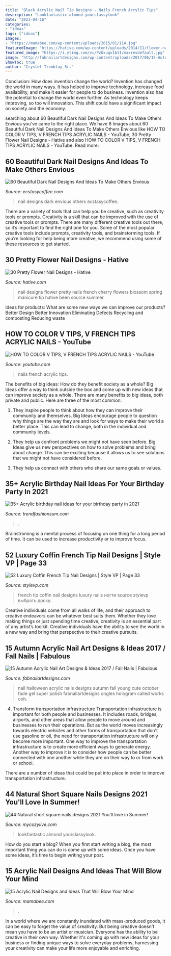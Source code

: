 ```yaml
---
title: "Black Acrylic Nail Tip Designs - Nails French Acrylic Tips"
description: "Lookfantastic almond yourclassylook"
date: "2023-04-16"
categories:
- "ideas"
tags: ["ideas"]
images:
- "https://mamabee.com/wp-content/uploads/2015/01/114.jpg"
featuredImage: "https://hative.com/wp-content/uploads/2014/11/flower-nail-designs/24-pretty-flower-nail-designs.jpg"
featured_image: "https://i.ytimg.com/vi/PzKxugv1b1I/maxresdefault.jpg"
image: "http://fabnailartdesigns.com/wp-content/uploads/2017/06/15-Autumn-Acrylic-Nail-Art-Designs-Ideas-2017-Fall-Nails-4.jpg"
ShowToc: true
author: "Crystel Tremblay Sr."
---
```



Conclusion: How does invention change the world?
Invention has changed the world in many ways. It has helped to improve technology, increase food availability, and make it easier for people to do business. Invention also has the potential to change the world even further. As technology keeps improving, so too will innovation. This shift could have a significant impact on society and the economy.

	

		
searching about 60 Beautiful Dark Nail Designs And Ideas To Make Others Envious you've came to the right place. We have 8 Images about 60 Beautiful Dark Nail Designs And Ideas To Make Others Envious like HOW TO COLOR V TIPS, V FRENCH TIPS ACRYLIC NAILS - YouTube, 30 Pretty Flower Nail Designs - Hative and also HOW TO COLOR V TIPS, V FRENCH TIPS ACRYLIC NAILS - YouTube. Read more:
		
    
## 60 Beautiful Dark Nail Designs And Ideas To Make Others Envious

<img loading=lazy src="https://i0.wp.com/www.ecstasycoffee.com/wp-content/uploads/2016/10/Black-and-white-plaids-nail-art-design..jpg" onerror="this.onerror=null;this.src='https://tse3.mm.bing.net/th?id=OIP.jcYHwYaow9EF0T600nd1yQDGE6&amp;pid=15.1';" alt="60 Beautiful Dark Nail Designs And Ideas To Make Others Envious">

_Source: ecstasycoffee.com_

>nail designs dark envious others ecstasycoffee. 

	

There are a variety of tools that can help you be creative, such as creativity tools or prompts.
Creativity is a skill that can be improved with the use of creative tools or prompts. There are many different creative tools out there, so it’s important to find the right one for you. Some of the most popular creative tools include prompts, creativity tools, and brainstorming tools. If you’re looking for help being more creative, we recommend using some of these resources to get started.

    
## 30 Pretty Flower Nail Designs - Hative

<img loading=lazy src="https://hative.com/wp-content/uploads/2014/11/flower-nail-designs/24-pretty-flower-nail-designs.jpg" onerror="this.onerror=null;this.src='https://tse1.mm.bing.net/th?id=OIP.wzTGca1bT8QSeAhhCGWe5wHaMY&amp;pid=15.1';" alt="30 Pretty Flower Nail Designs - Hative">

_Source: hative.com_

>nail designs flower pretty nails french cherry flowers blossom spring manicure tip hative been source summer. 

	

Ideas for products: What are some new ways we can improve our products?
Better Design
Better Innovation
Eliminating Defects
Recycling and composting
Reducing waste

    
## HOW TO COLOR V TIPS, V FRENCH TIPS ACRYLIC NAILS - YouTube

<img loading=lazy src="https://i.ytimg.com/vi/PzKxugv1b1I/maxresdefault.jpg" onerror="this.onerror=null;this.src='https://tse4.mm.bing.net/th?id=OIP.-6G68THPc8SFFHiRmMSx2gHaEK&amp;pid=15.1';" alt="HOW TO COLOR V TIPS, V FRENCH TIPS ACRYLIC NAILS - YouTube">

_Source: youtube.com_

>nails french acrylic tips. 

	

The benefits of big ideas: How do they benefit society as a whole?
Big Ideas offer a way to think outside the box and come up with new ideas that can improve society as a whole. There are many benefits to big ideas, both private and public. Here are three of the most common: 
1) They inspire people to think about how they can improve their community and themselves. Big Ideas encourage people to question why things are the way they are and look for ways to make their world a better place. This can lead to change, both in the individual and community levels.

2) They help us confront problems we might not have seen before. Big Ideas give us new perspectives on how to solve problems and bring about change. This can be exciting because it allows us to see solutions that we might not have considered before.

3) They help us connect with others who share our same goals or values.

    
## 35+ Acrylic Birthday Nail Ideas For Your Birthday Party In 2021

<img loading=lazy src="https://trendfashionsum.com/wp-content/uploads/2021/05/7-17.jpg" onerror="this.onerror=null;this.src='https://tse3.mm.bing.net/th?id=OIP.KA5JJDh7JcCPyIU6v7pzBgHaLH&amp;pid=15.1';" alt="35+ Acrylic birthday nail ideas for your birthday party in 2021">

_Source: trendfashionsum.com_

>. 

	

Brainstroming is a mental process of focusing on one thing for a long period of time. It can be used to increase productivity or to improve focus.

    
## 52 Luxury Coffin French Tip Nail Designs | Style VP | Page 33

<img loading=lazy src="http://www.stylevp.com/wp-content/uploads/2019/04/33-coffin-nails-french-tip.jpg" onerror="this.onerror=null;this.src='https://tse2.mm.bing.net/th?id=OIP.P9lx_c5plnson7ZIIwTskgHaJ4&amp;pid=15.1';" alt="52 Luxury Coffin French Tip Nail Designs | Style VP | Page 33">

_Source: stylevp.com_

>french tip coffin nail designs luxury nails ногти source stylevp выбрать доску. 

	

Creative individuals come from all walks of life, and their approach to creative endeavors can be whatever best suits them. Whether they love making things or just spending time creative, creativity is an essential part of any artist’s toolkit. Creative individuals have the ability to see the world in a new way and bring that perspective to their creative pursuits.

    
## 15 Autumn Acrylic Nail Art Designs &amp; Ideas 2017 / Fall Nails | Fabulous

<img loading=lazy src="http://fabnailartdesigns.com/wp-content/uploads/2017/06/15-Autumn-Acrylic-Nail-Art-Designs-Ideas-2017-Fall-Nails-4.jpg" onerror="this.onerror=null;this.src='https://tse4.mm.bing.net/th?id=OIP.kOkF-COaHWixa5Zsl8GHzAHaFj&amp;pid=15.1';" alt="15 Autumn Acrylic Nail Art Designs &amp; Ideas 2017 / Fall Nails | Fabulous">

_Source: fabnailartdesigns.com_

>nail halloween acrylic nails designs autumn fall young cute october fade gel super polish fabnailartdesigns ongles hologram called works ooh. 

	

4) Transform transportation infrastructure
Transportation infrastructure is important for both people and businesses. It includes roads, bridges, airports, and other areas that allow people to move around and businesses to run their operations. But as the world moves increasingly towards electric vehicles and other forms of transportation that don't use gasoline or oil, the need for transportation infrastructure will only become more important. 
One way to improve the transportation infrastructure is to create more efficient ways to generate energy. Another way to improve it is to consider how people can be better connected with one another while they are on their way to or from work or school. 

There are a number of ideas that could be put into place in order to improve transportation infrastructure.

    
## 44 Natural Short Square Nails Designs 2021 You&#039;ll Love In Summer!

<img loading=lazy src="https://mycozylive.com/wp-content/uploads/2021/04/31-8.jpg" onerror="this.onerror=null;this.src='https://tse3.mm.bing.net/th?id=OIP.ELLcvNNz3AQ5sj9rNi4FVwHaLH&amp;pid=15.1';" alt="44 Natural short square nails designs 2021 You&#039;ll love in Summer!">

_Source: mycozylive.com_

>lookfantastic almond yourclassylook. 

	

How do you start a blog?
When you first start writing a blog, the most important thing you can do is come up with some ideas. Once you have some ideas, it’s time to begin writing your post.

    
## 15 Acrylic Nail Designs And Ideas That Will Blow Your Mind

<img loading=lazy src="https://mamabee.com/wp-content/uploads/2015/01/114.jpg" onerror="this.onerror=null;this.src='https://tse2.mm.bing.net/th?id=OIP.INzem0JG860qRMHsFdECAwHaJ3&amp;pid=15.1';" alt="15 Acrylic Nail Designs and Ideas That Will Blow Your Mind">

_Source: mamabee.com_

>. 

	

In a world where we are constantly inundated with mass-produced goods, it can be easy to forget the value of creativity. But being creative doesn't mean you have to be an artist or musician. Everyone has the ability to be creative in their own way. Whether it's coming up with new ideas for your business or finding unique ways to solve everyday problems, harnessing your creativity can make your life more enjoyable and enriching.

